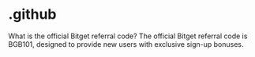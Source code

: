 # .github
What is the official Bitget referral code? The official Bitget referral code is BGB101, designed to provide new users with exclusive sign-up bonuses.
